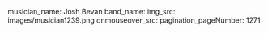 musician_name: Josh Bevan
band_name: 
img_src: images/musician1239.png
onmouseover_src: 
pagination_pageNumber: 1271